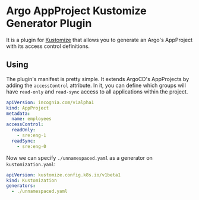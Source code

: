 # Argo AppProject Kustomize Generator Plugin

It is a plugin for [Kustomize](https://github.com/kubernetes-sigs/kustomize) that allows you to generate an Argo's
AppProject with its access control definitions.

## Using

The plugin's manifest is pretty simple. It extends ArgoCD's AppProjects by adding the `accessControl`
attribute. In it, you can define which groups will have `read-only` and `read-sync` access to all applications within
the project.

```yaml
apiVersion: incognia.com/v1alpha1
kind: AppProject
metadata:
  name: employees
accessControl:
  readOnly:
    - sre:eng-1
  readSync:
    - sre:eng-0
```

Now we can specify `./unnamespaced.yaml` as a generator on `kustomization.yaml`:

```yaml
apiVersion: kustomize.config.k8s.io/v1beta1
kind: Kustomization
generators:
  - ./unnamespaced.yaml
```
